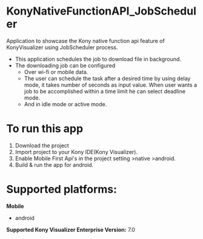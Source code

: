 # KonyNativeFunctionAPI_JobScheduler
Application to showcase the Kony native function api feature of KonyVisualizer using JobScheduler process.
- This application schedules the job to download file in background.
- The downloading job can be configured 
	- Over wi-fi or mobile data.
	- The user can schedule the task after a desired time by using delay mode, it takes number of seconds as input value.
	  When user wants a job to be accomplished within a time limit he can select deadline mode.
	- And in idle mode or active mode.

# To run this app

1. Download the project
2. Import project to your Kony IDE(Kony Visualizer).
3. Enable Mobile First Api's in the project setting >native >android.
4. Build & run the app for android.

# Supported platforms:
**Mobile**
 * android

**Supported Kony Visualizer Enterprise  Version:** 7.0
